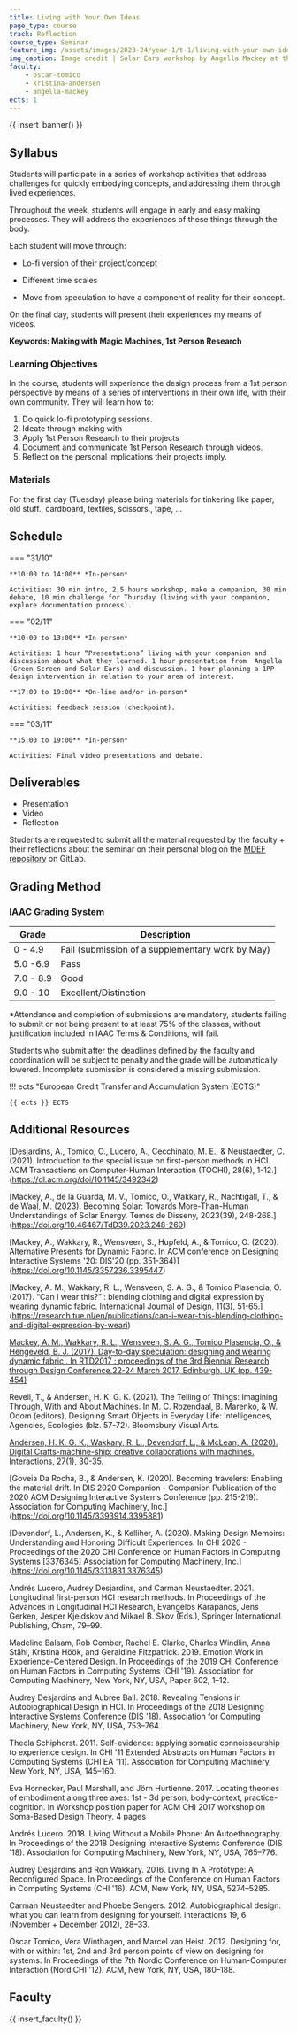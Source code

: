 ```yaml
---
title: Living with Your Own Ideas
page_type: course
track: Reflection
course_type: Seminar
feature_img: /assets/images/2023-24/year-1/t-1/living-with-your-own-ideas.png
img_caption: Image credit | Solar Ears workshop by Angella Mackey at the Solar Biennale, Eindhoven
faculty:
    - oscar-tomico
    - kristina-andersen
    - angella-mackey
ects: 1
---
```


{{ insert_banner() }}

## Syllabus

Students will participate in a series of workshop activities that address challenges for quickly embodying concepts, and addressing them through lived experiences.

Throughout the week, students will engage in early and easy making processes. They will address the experiences of these things through the body. 

Each student will move through:

- Lo-fi version of their project/concept

- Different time scales

- Move from speculation to have a component of reality for their concept.

On the final day, students will present their experiences my means of videos.

**Keywords: Making with Magic Machines, 1st Person Research**

### Learning Objectives

In the course, students will experience the design process from a 1st person perspective by means of a series of interventions in their own life, with their own community. They will learn how to:

1. Do quick lo-fi prototyping sessions. 
2. Ideate through making with
3. Apply 1st Person Research to their projects
4. Document and communicate 1st Person Research through videos.
5. Reflect on the personal implications their projects imply.


### Materials

For the first day (Tuesday) please bring materials for tinkering like paper, old stuff., cardboard, textiles, scissors., tape, …

## Schedule

=== "31/10"

    **10:00 to 14:00** *In-person*

    Activities: 30 min intro, 2,5 hours workshop, make a companion, 30 min debate, 10 min challenge for Thursday (living with your companion, explore documentation process).

=== "02/11"

    **10:00 to 13:00** *In-person*

    Activities: 1 hour “Presentations” living with your companion and discussion about what they learned. 1 hour presentation from  Angella (Green Screen and Solar Ears) and discussion. 1 hour planning a 1PP design intervention in relation to your area of interest.

    **17:00 to 19:00** *On-line and/or in-person*

    Activities: feedback session (checkpoint).

=== "03/11"

    **15:00 to 19:00** *In-person*

    Activities: Final video presentations and debate.


## Deliverables

- Presentation
- Video
- Reflection

Students are requested to submit all the material requested by the faculty + their reflections about the seminar on their personal blog on the [MDEF repository](https://fablabbcn.github.io/mdef-docs/) on GitLab.

## Grading Method

### IAAC Grading System

| Grade       | Description                                     |
| ----------- | ------------------------------------            |
| 0 - 4.9     | Fail (submission of a supplementary work by May)|
| 5.0 -6.9    | Pass                                            |
| 7.0 - 8.9   | Good                                            |
| 9.0 - 10    | Excellent/Distinction                           |

*Attendance and completion of submissions are mandatory, students failing to submit or not being present to at least 75% of the classes, without justification included in IAAC Terms & Conditions, will fail.

Students who submit after the deadlines defined by the faculty and coordination will be subject to penalty and the grade will be automatically lowered. Incomplete submission is considered a missing submission.

!!! ects "European Credit Transfer and Accumulation System (ECTS)"

    {{ ects }} ECTS

## Additional Resources

[Desjardins, A., Tomico, O., Lucero, A., Cecchinato, M. E., & Neustaedter, C. (2021). Introduction to the special issue on first-person methods in HCI. ACM Transactions on Computer-Human Interaction (TOCHI), 28(6), 1-12.] (https://dl.acm.org/doi/10.1145/3492342)

[Mackey, A., de la Guarda, M. V., Tomico, O., Wakkary, R., Nachtigall, T., & de Waal, M. (2023). Becoming Solar: Towards More-Than-Human Understandings of Solar Energy. Temes de Disseny, 2023(39), 248-268.] (https://doi.org/10.46467/TdD39.2023.248-269)

[Mackey, A., Wakkary, R., Wensveen, S., Hupfeld, A., & Tomico, O. (2020). Alternative Presents for Dynamic Fabric. In ACM conference on Designing Interactive Systems '20: DIS'20 (pp. 351-364)] (https://doi.org/10.1145/3357236.3395447)

[Mackey, A. M., Wakkary, R. L., Wensveen, S. A. G., & Tomico Plasencia, O. (2017). “Can I wear this?” : blending clothing and digital expression by wearing dynamic fabric. International Journal of Design, 11(3), 51-65.] (https://research.tue.nl/en/publications/can-i-wear-this-blending-clothing-and-digital-expression-by-weari)

[Mackey, A. M., Wakkary, R. L., Wensveen, S. A. G., Tomico Plasencia, O., & Hengeveld, B. J. (2017). Day-to-day speculation: designing and wearing dynamic fabric . In RTD2017 : proceedings of the 3rd Biennial Research through Design Conference,22-24 March 2017, Edinburgh, UK  (pp. 439-454) ](https://figshare.com/articles/Day-_to-_Day_Speculation_Designing_and_Wearing_Dynamic_Fabric/4747018)

Revell, T., & Andersen, H. K. G. K. (2021). The Telling of Things: Imagining Through, With and About Machines. In M. C. Rozendaal, B. Marenko, & W. Odom (editors), Designing Smart Objects in Everyday Life: Intelligences, Agencies, Ecologies (blz. 57-72). Bloomsbury Visual Arts.

[Andersen, H. K. G. K., Wakkary, R. L., Devendorf, L., & McLean, A. (2020). Digital Crafts-machine-ship: creative collaborations with machines. Interactions, 27(1), 30-35.](https://doi.org/10.1145/3373644)

[Goveia Da Rocha, B., & Andersen, K. (2020). Becoming travelers: Enabling the material drift. In DIS 2020 Companion - Companion Publication of the 2020 ACM Designing Interactive Systems Conference (pp. 215-219). Association for Computing Machinery, Inc.] (https://doi.org/10.1145/3393914.3395881)

[Devendorf, L., Andersen, K., & Kelliher, A. (2020). Making Design Memoirs: Understanding and Honoring Difficult Experiences. In CHI 2020 - Proceedings of the 2020 CHI Conference on Human Factors in Computing Systems [3376345] Association for Computing Machinery, Inc.] (https://doi.org/10.1145/3313831.3376345)

Andrés Lucero, Audrey Desjardins, and Carman Neustaedter. 2021. Longitudinal first-person HCI research methods. In Proceedings of the Advances in Longitudinal HCI Research, Evangelos Karapanos, Jens Gerken, Jesper Kjeldskov and Mikael B. Skov (Eds.), Springer International Publishing, Cham, 79–99.

Madeline Balaam, Rob Comber, Rachel E. Clarke, Charles Windlin, Anna Ståhl, Kristina Höök, and Geraldine Fitzpatrick. 2019. Emotion Work in Experience-Centered Design. In Proceedings of the 2019 CHI Conference on Human Factors in Computing Systems (CHI '19). Association for Computing Machinery, New York, NY, USA, Paper 602, 1–12.

Audrey Desjardins and Aubree Ball. 2018. Revealing Tensions in Autobiographical Design in HCI. In Proceedings of the 2018 Designing Interactive Systems Conference (DIS '18). Association for Computing Machinery, New York, NY, USA, 753–764.

Thecla Schiphorst. 2011. Self-evidence: applying somatic connoisseurship to experience design. In CHI '11 Extended Abstracts on Human Factors in Computing Systems (CHI EA '11). Association for Computing Machinery, New York, NY, USA, 145–160.

Eva Hornecker, Paul Marshall, and Jörn Hurtienne. 2017. Locating theories of embodiment along three axes: 1st - 3d person, body-context, practice-cognition. In Workshop position paper for ACM CHI 2017 workshop on Soma-Based Design Theory. 4 pages

Andrés Lucero. 2018. Living Without a Mobile Phone: An Autoethnography. In Proceedings of the 2018 Designing Interactive Systems Conference (DIS '18). Association for Computing Machinery, New York, NY, USA, 765–776.

Audrey Desjardins and Ron Wakkary. 2016. Living In A Prototype: A Reconfigured Space. In Proceedings of the Conference on Human Factors in Computing Systems (CHI '16). ACM, New York, NY, USA, 5274–5285.

Carman Neustaedter and Phoebe Sengers. 2012. Autobiographical design: what you can learn from designing for yourself. interactions 19, 6 (November + December 2012), 28–33.

Oscar Tomico, Vera Winthagen, and Marcel van Heist. 2012. Designing for, with or within: 1st, 2nd and 3rd person points of view on designing for systems. In Proceedings of the 7th Nordic Conference on Human-Computer Interaction (NordiCHI '12). ACM, New York, NY, USA, 180–188.

## Faculty

{{ insert_faculty() }}